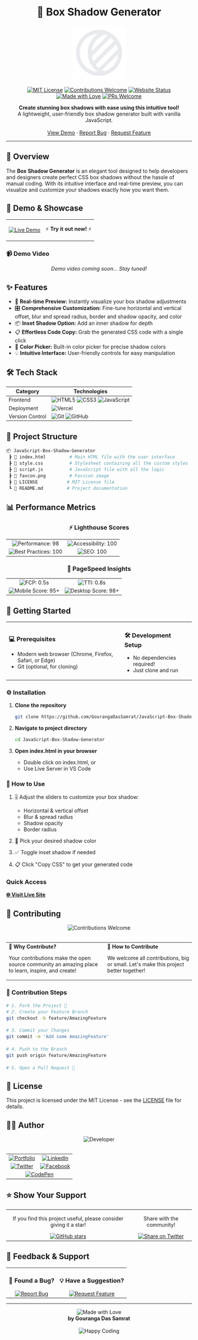 <div align="center">

# 🎨 Box Shadow Generator

<p align="center">
  <img src="favcon.png" alt="Box Shadow Generator Logo" width="150" height="150" style="border-radius: 20px;"/>
</p>

[![MIT License](https://img.shields.io/badge/License-MIT-green.svg?style=for-the-badge)](https://choosealicense.com/licenses/mit/)
[![Contributions Welcome](https://img.shields.io/badge/contributions-welcome-brightgreen.svg?style=for-the-badge)](https://github.com/GourangaDasSamrat/JavaScript-Box-Shadow-Generator/issues)
[![Website Status](https://img.shields.io/website?style=for-the-badge&url=https%3A%2F%2Fjava-script-box-shadow-generator.vercel.app)](https://java-script-box-shadow-generator.vercel.app/)
[![Made with Love](https://img.shields.io/badge/Made_with-❤️-red.svg?style=for-the-badge)](https://java-script-box-shadow-generator.vercel.app/)
[![PRs Welcome](https://img.shields.io/badge/PRs-welcome-brightgreen.svg?style=for-the-badge)](https://github.com/GourangaDasSamrat/JavaScript-Box-Shadow-Generator/pulls)

<p align="center">
  <b>Create stunning box shadows with ease using this intuitive tool!</b><br>
  A lightweight, user-friendly box shadow generator built with vanilla JavaScript.<br><br>
  <a href="https://java-script-box-shadow-generator.vercel.app/">View Demo</a>
  ·
  <a href="https://github.com/GourangaDasSamrat/JavaScript-Box-Shadow-Generator/issues">Report Bug</a>
  ·
  <a href="https://github.com/GourangaDasSamrat/JavaScript-Box-Shadow-Generator/issues">Request Feature</a>
</p>
</div>

---

## 🌟 Overview

The **Box Shadow Generator** is an elegant tool designed to help developers and designers create perfect CSS box shadows without the hassle of manual coding. With its intuitive interface and real-time preview, you can visualize and customize your shadows exactly how you want them.

## 🎥 Demo & Showcase

<div align="center">
  <table>
    <tr>
      <td>
        <a href="https://java-script-box-shadow-generator.vercel.app/">
          <img src="https://img.shields.io/badge/Live_Demo-Visit_Site-2ea44f?style=for-the-badge" alt="Live Demo">
        </a>
      </td>
      <td>
        <p align="center">⚡ <b>Try it out now!</b> ⚡</p>
      </td>
    </tr>
  </table>
</div>

### 📹 Demo Video

<div align="center">
  <i>Demo video coming soon... Stay tuned!</i>
</div>

## ✨ Features

- 🔄 **Real-time Preview:** Instantly visualize your box shadow adjustments
- 🎛️ **Comprehensive Customization:** Fine-tune horizontal and vertical offset, blur and spread radius, border and shadow opacity, and color
- 📦 **Inset Shadow Option:** Add an inner shadow for depth
- 📋 **Effortless Code Copy:** Grab the generated CSS code with a single click
- 🎨 **Color Picker:** Built-in color picker for precise shadow colors
- 💡 **Intuitive Interface:** User-friendly controls for easy manipulation

## 🛠️ Tech Stack

| Category        | Technologies                                                                                                                                                                                                                                                                                                         |
| --------------- | -------------------------------------------------------------------------------------------------------------------------------------------------------------------------------------------------------------------------------------------------------------------------------------------------------------------- |
| Frontend        | ![HTML5](https://img.shields.io/badge/HTML5-E34F26?style=for-the-badge&logo=html5&logoColor=white) ![CSS3](https://img.shields.io/badge/CSS3-1572B6?style=for-the-badge&logo=css3&logoColor=white) ![JavaScript](https://img.shields.io/badge/JavaScript-F7DF1E?style=for-the-badge&logo=javascript&logoColor=black) |
| Deployment      | ![Vercel](https://img.shields.io/badge/Vercel-000000?style=for-the-badge&logo=vercel&logoColor=white)                                                                                                                                                                                                                |
| Version Control | ![Git](https://img.shields.io/badge/Git-F05032?style=for-the-badge&logo=git&logoColor=white) ![GitHub](https://img.shields.io/badge/GitHub-181717?style=for-the-badge&logo=github&logoColor=white)                                                                                                                   |

## 📂 Project Structure

```bash
📦 JavaScript-Box-Shadow-Generator
 ┣ 📜 index.html         # Main HTML file with the user interface
 ┣ 📜 style.css          # Stylesheet containing all the custom styles
 ┣ 📜 script.js          # JavaScript file with all the logic
 ┣ 📜 favcon.png         # Favicon image
 ┣ 📜 LICENSE           # MIT License file
 ┗ 📜 README.md         # Project documentation

```

## 📊 Performance Metrics

<div align="center">

### ⚡ Lighthouse Scores

<table>
  <tr>
    <td align="center">
      <img src="https://img.shields.io/badge/Performance-98-success?style=for-the-badge&logo=lighthouse" alt="Performance: 98"/>
    </td>
    <td align="center">
      <img src="https://img.shields.io/badge/Accessibility-100-success?style=for-the-badge&logo=lighthouse" alt="Accessibility: 100"/>
    </td>
  </tr>
  <tr>
    <td align="center">
      <img src="https://img.shields.io/badge/Best_Practices-100-success?style=for-the-badge&logo=lighthouse" alt="Best Practices: 100"/>
    </td>
    <td align="center">
      <img src="https://img.shields.io/badge/SEO-100-success?style=for-the-badge&logo=lighthouse" alt="SEO: 100"/>
    </td>
  </tr>
</table>

### 🚀 PageSpeed Insights

<table>
  <tr>
    <td align="center">
      <img src="https://img.shields.io/badge/First_Contentful_Paint-0.5s-success?style=for-the-badge" alt="FCP: 0.5s"/>
    </td>
    <td align="center">
      <img src="https://img.shields.io/badge/Time_to_Interactive-0.8s-success?style=for-the-badge" alt="TTI: 0.8s"/>
    </td>
  </tr>
  <tr>
    <td align="center">
      <img src="https://img.shields.io/badge/Mobile_Score-95+-success?style=for-the-badge" alt="Mobile Score: 95+"/>
    </td>
    <td align="center">
      <img src="https://img.shields.io/badge/Desktop_Score-98+-success?style=for-the-badge" alt="Desktop Score: 98+"/>
    </td>
  </tr>
</table>

</div>

## 🚦 Getting Started

<div align="center">
  <table>
    <tr>
      <td>
        <h3>💻 Prerequisites</h3>
        <ul>
          <li>Modern web browser (Chrome, Firefox, Safari, or Edge)</li>
          <li>Git (optional, for cloning)</li>
        </ul>
      </td>
      <td>
        <h3>🛠️ Development Setup</h3>
        <ul>
          <li>No dependencies required!</li>
          <li>Just clone and run</li>
        </ul>
      </td>
    </tr>
  </table>
</div>

### ⚙️ Installation

1. **Clone the repository**

   ```bash
   git clone https://github.com/GourangaDasSamrat/JavaScript-Box-Shadow-Generator.git
   ```

2. **Navigate to project directory**

   ```bash
   cd JavaScript-Box-Shadow-Generator
   ```

3. **Open index.html in your browser**
   - Double click on index.html, or
   - Use Live Server in VS Code

### 🎯 How to Use

1. 🎚️ Adjust the sliders to customize your box shadow:

   - Horizontal & vertical offset
   - Blur & spread radius
   - Shadow opacity
   - Border radius

2. 🎨 Pick your desired shadow color

3. ✅ Toggle inset shadow if needed

4. 📋 Click "Copy CSS" to get your generated code

### Quick Access

**[🌐 Visit Live Site](https://java-script-box-shadow-generator.vercel.app/)**

## 🤝 Contributing

<div align="center">
  <img src="https://img.shields.io/badge/Contributions-Welcome-brightgreen?style=for-the-badge" alt="Contributions Welcome"/>
</div>

<br>

<table align="center">
  <tr>
    <td>
      <b>🌟 Why Contribute?</b>
      <p>Your contributions make the open source community an amazing place to learn, inspire, and create!</p>
    </td>
    <td>
      <b>🎯 How to Contribute</b>
      <p>We welcome all contributions, big or small. Let's make this project better together!</p>
    </td>
  </tr>
</table>

### 📝 Contribution Steps

```bash
# 1. Fork the Project 🍴
# 2. Create your Feature Branch
git checkout -b feature/AmazingFeature

# 3. Commit your Changes
git commit -m 'Add some AmazingFeature'

# 4. Push to the Branch
git push origin feature/AmazingFeature

# 5. Open a Pull Request 🚀
```

## 📝 License

This project is licensed under the MIT License - see the [LICENSE](LICENSE) file for details.

## 👨‍💻 Author

<div align="center">
  <img src="https://img.shields.io/badge/Developer-Gouranga_Das_Samrat-blue?style=for-the-badge" alt="Developer"/>
  <br><br>

  <table>
    <tr>
      <td align="center">
        <a href="https://gourangadassamrat.my.canva.site/">
          <img src="https://img.shields.io/badge/Portfolio-255E63?style=for-the-badge&logo=About.me&logoColor=white" alt="Portfolio"/>
        </a>
      </td>
      <td align="center">
        <a href="https://bd.linkedin.com/in/gouranga-das-samrat-330311294">
          <img src="https://img.shields.io/badge/LinkedIn-0077B5?style=for-the-badge&logo=linkedin&logoColor=white" alt="LinkedIn"/>
        </a>
      </td>
    </tr>
    <tr>
      <td align="center">
        <a href="https://x.com/gouranga_khulna">
          <img src="https://img.shields.io/badge/Twitter-1DA1F2?style=for-the-badge&logo=twitter&logoColor=white" alt="Twitter"/>
        </a>
      </td>
      <td align="center">
        <a href="https://www.facebook.com/gourangadassamrat">
          <img src="https://img.shields.io/badge/Facebook-1877F2?style=for-the-badge&logo=facebook&logoColor=white" alt="Facebook"/>
        </a>
      </td>
    </tr>
    <tr>
      <td align="center" colspan="2">
        <a href="https://codepen.io/gouranga-das-samrat">
          <img src="https://img.shields.io/badge/Codepen-000000?style=for-the-badge&logo=codepen&logoColor=white" alt="CodePen"/>
        </a>
      </td>
    </tr>
  </table>
</div>

## ⭐ Show Your Support

<div align="center">
  <table>
    <tr>
      <td align="center">
        <p>If you find this project useful, please consider giving it a star!</p>
        <a href="https://github.com/GourangaDasSamrat/JavaScript-Box-Shadow-Generator">
          <img src="https://img.shields.io/github/stars/GourangaDasSamrat/JavaScript-Box-Shadow-Generator.svg?style=for-the-badge" alt="GitHub stars"/>
        </a>
      </td>
      <td align="center">
        <p>Share with the community!</p>
        <a href="https://twitter.com/intent/tweet?text=Check%20out%20this%20awesome%20Box%20Shadow%20Generator!&url=https://github.com/GourangaDasSamrat/JavaScript-Box-Shadow-Generator">
          <img src="https://img.shields.io/badge/Share-on_Twitter-1DA1F2?style=for-the-badge&logo=twitter" alt="Share on Twitter"/>
        </a>
      </td>
    </tr>
  </table>
</div>

## 📢 Feedback & Support

<div align="center">
  <table>
    <tr>
      <td align="center">
        <h3>🐛 Found a Bug?</h3>
        <a href="https://github.com/GourangaDasSamrat/JavaScript-Box-Shadow-Generator/issues">
          <img src="https://img.shields.io/badge/Report-Bug-red?style=for-the-badge&logo=github" alt="Report Bug"/>
        </a>
      </td>
      <td align="center">
        <h3>💡 Have a Suggestion?</h3>
        <a href="https://github.com/GourangaDasSamrat/JavaScript-Box-Shadow-Generator/issues">
          <img src="https://img.shields.io/badge/Request-Feature-blue?style=for-the-badge&logo=github" alt="Request Feature"/>
        </a>
      </td>
    </tr>
  </table>
</div>

<div align="center">

---

  <img src="https://img.shields.io/badge/Made_with-❤️-red.svg?style=for-the-badge" alt="Made with Love"/>
  <br>
  <b>by Gouranga Das Samrat</b>
  <br><br>
  <img src="https://img.shields.io/badge/Happy_Coding-🚀-blue?style=for-the-badge" alt="Happy Coding"/>

</div>
